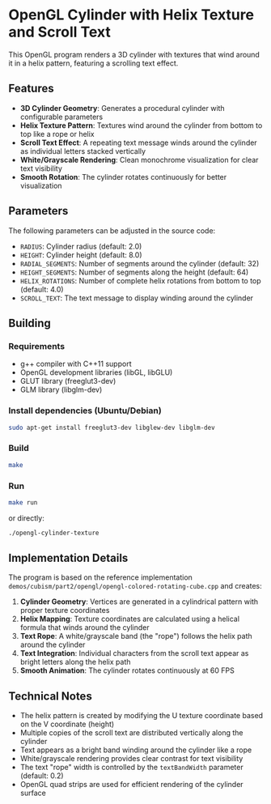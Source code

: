 # OpenGL Cylinder with Helix Texture and Scroll Text

This OpenGL program renders a 3D cylinder with textures that wind around it in a helix pattern, featuring a scrolling text effect.

## Features

- **3D Cylinder Geometry**: Generates a procedural cylinder with configurable parameters
- **Helix Texture Pattern**: Textures wind around the cylinder from bottom to top like a rope or helix
- **Scroll Text Effect**: A repeating text message winds around the cylinder as individual letters stacked vertically
- **White/Grayscale Rendering**: Clean monochrome visualization for clear text visibility
- **Smooth Rotation**: The cylinder rotates continuously for better visualization

## Parameters

The following parameters can be adjusted in the source code:

- `RADIUS`: Cylinder radius (default: 2.0)
- `HEIGHT`: Cylinder height (default: 8.0)
- `RADIAL_SEGMENTS`: Number of segments around the cylinder (default: 32)
- `HEIGHT_SEGMENTS`: Number of segments along the height (default: 64)
- `HELIX_ROTATIONS`: Number of complete helix rotations from bottom to top (default: 4.0)
- `SCROLL_TEXT`: The text message to display winding around the cylinder

## Building

### Requirements

- g++ compiler with C++11 support
- OpenGL development libraries (libGL, libGLU)
- GLUT library (freeglut3-dev)
- GLM library (libglm-dev)

### Install dependencies (Ubuntu/Debian)

```bash
sudo apt-get install freeglut3-dev libglew-dev libglm-dev
```

### Build

```bash
make
```

### Run

```bash
make run
```

or directly:

```bash
./opengl-cylinder-texture
```

## Implementation Details

The program is based on the reference implementation `demos/cubism/part2/opengl/opengl-colored-rotating-cube.cpp` and creates:

1. **Cylinder Geometry**: Vertices are generated in a cylindrical pattern with proper texture coordinates
2. **Helix Mapping**: Texture coordinates are calculated using a helical formula that winds around the cylinder
3. **Text Rope**: A white/grayscale band (the "rope") follows the helix path around the cylinder
4. **Text Integration**: Individual characters from the scroll text appear as bright letters along the helix path
5. **Smooth Animation**: The cylinder rotates continuously at 60 FPS

## Technical Notes

- The helix pattern is created by modifying the U texture coordinate based on the V coordinate (height)
- Multiple copies of the scroll text are distributed vertically along the cylinder
- Text appears as a bright band winding around the cylinder like a rope
- White/grayscale rendering provides clear contrast for text visibility
- The text "rope" width is controlled by the `textBandWidth` parameter (default: 0.2)
- OpenGL quad strips are used for efficient rendering of the cylinder surface
